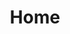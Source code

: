 ---
home: true
title: Home
heroImage: /images/logos/tegisto-logo.svg
actions:
  - text: View Whitepaper
    link: /whitepaper/introduction.html
    type: primary
footer: V 1.0 Draft | Copyright © December 2022
---